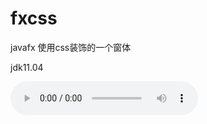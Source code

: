 # fxcss
javafx 使用css装饰的一个窗体

jdk11.04

![演示图片](https://onedrive.gimhoy.com/1drv/aHR0cHM6Ly8xZHJ2Lm1zL3UvcyFBbkZLaFRsYklwS0Z4UWdkaXo1Mm9lV0V1dmRYP2U9Q3JnaHI0.mp3)

